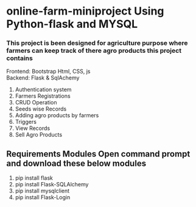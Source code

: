 # online-farm-miniproject Using Python-flask and MYSQL
<h3>This project is been designed for agriculture purpose where farmers can keep track of there agro products this project contains</h3>

Frontend: Bootstrap Html, CSS, js<br>
Backend: Flask & SqlAchemy<br>

<ol>
  <li>Authentication system</li>
  <li>Farmers Registrations</li>
  <li>CRUD Operation</li>
  <li>Seeds wise Records</li>
  <li>Adding agro products by farmers</li>
  <li>Triggers</li>
  <li>View Records</li>
  <li>Sell  Agro Products</li>
</ol>


<h2>Requirements Modules Open command prompt and download these below modules</h2>

1. pip install flask<br>
2. pip install Flask-SQLAlchemy<br>
3. pip install mysqlclient<br>
4. pip install Flask-Login
